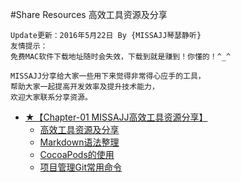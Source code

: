 #Share Resources 高效工具资源及分享
```objc
Update更新：2016年5月22日 By {MISSAJJ琴瑟静听}
友情提示：
免费MAC软件下载地址随时会失效，下载到就是赚到！你懂的！^_^
```


```
MISSAJJ分享给大家一些用下来觉得非常得心应手的工具，
帮助大家一起提高开发效率及提升技术能力，
欢迎大家联系分享资源。 
```


* [★【Chapter-01  MISSAJJ高效工具资源分享】](README.md)
   * [高效工具资源及分享]( gao_xiao_gong_ju_zi_yuan_ji_fen_xiang.md)
   * [Markdown语法整理](markdownyu_fa_zheng_li.md)
   * [CocoaPods的使用](cocoapodsde_shi_yong.md)
   * [项目管理Git常用命令](xiangmu_guan_li_git_chang_yong_ming_ling.md)


